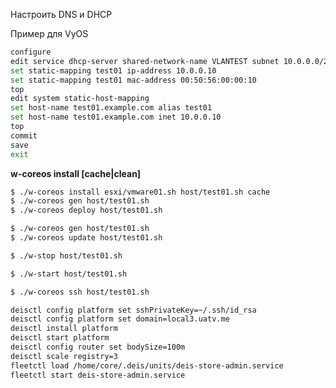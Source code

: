

Настроить DNS и DHCP

Пример для VyOS

```bash
configure
edit service dhcp-server shared-network-name VLANTEST subnet 10.0.0.0/24
set static-mapping test01 ip-address 10.0.0.10
set static-mapping test01 mac-address 00:50:56:00:00:10
top
edit system static-host-mapping
set host-name test01.example.com alias test01
set host-name test01.example.com inet 10.0.0.10
top
commit
save
exit
```

**w-coreos install <WMvare Host> <CoreOS Host> [cache|clean]**

```bash
$ ./w-coreos install esxi/vmware01.sh host/test01.sh cache
$ ./w-coreos gen host/test01.sh
$ ./w-coreos deploy host/test01.sh
```



```bash
$ ./w-coreos gen host/test01.sh
$ ./w-coreos update host/test01.sh
```



```bash
$ ./w-stop host/test01.sh
```



```bash
$ ./w-start host/test01.sh
```



```bash
$ ./w-coreos ssh host/test01.sh
```

```bash
deisctl config platform set sshPrivateKey=~/.ssh/id_rsa
deisctl config platform set domain=local3.uatv.me
deisctl install platform
deisctl start platform
deisctl config router set bodySize=100m
deisctl scale registry=3
fleetctl load /home/core/.deis/units/deis-store-admin.service
fleetctl start deis-store-admin.service
```
